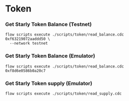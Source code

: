 # Token

### Get Starly Token Balance (Testnet)
```
flow scripts execute ./scripts/token/read_balance.cdc 0xf63219072aaddd50 \
  --network testnet
```

### Get Starly Token Balance (Emulator)
```
flow scripts execute ./scripts/token/read_balance.cdc 0xf8d6e0586b0a20c7
```

### Get Starly Token supply (Emulator)
```
flow scripts execute ./scripts/token/read_supply.cdc
```
